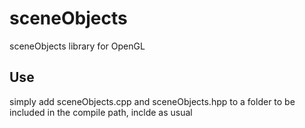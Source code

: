 # sceneObjects
sceneObjects library for OpenGL

## Use

simply add sceneObjects.cpp and sceneObjects.hpp to a folder to be included in the compile path, inclde as usual
